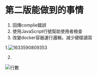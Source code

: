 # 第二版能做到的事情

1. 回傳complie錯誤 
2. 使用JavaScript行號幫助使用者檢查
3. 改變docker容器運行邏輯，減少硬碟讀寫

1.![1633590809353](https://user-images.githubusercontent.com/29775017/137730856-2be83f15-e065-4f42-ab59-b88fa54c23aa.jpeg)

2.
![行數](https://user-images.githubusercontent.com/29775017/137731243-1614b819-dcb2-4e6b-b94a-d0ecf8d5a845.JPG)

